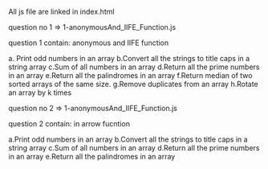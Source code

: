All js file are linked in index.html


question no 1 => 1-anonymousAnd_IIFE_Function.js

question 1 contain: anonymous and IIFE function

a. Print odd numbers in an array
b.Convert all the strings to title caps in a string array
c.Sum of all numbers in an array
d.Return all the prime numbers in an array
e.Return all the palindromes in an array
f.Return median of two sorted arrays of the same size.
g.Remove duplicates from an array
h.Rotate an array by k times




question no 2 => 1-anonymousAnd_IIFE_Function.js

question 2 contain: in arrow fucntion

a.Print odd numbers in an array
b.Convert all the strings to title caps in a string array
c.Sum of all numbers in an array
d.Return all the prime numbers in an array
e.Return all the palindromes in an array

